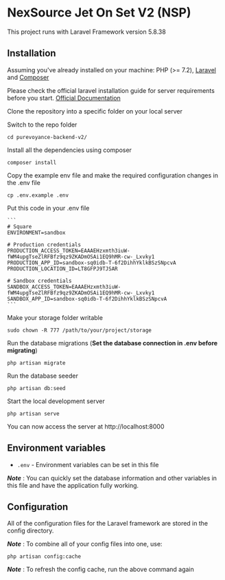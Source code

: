 # NexSource Jet On Set V2 (NSP)

This project runs with Laravel Framework version 5.8.38

## Installation

Assuming you've already installed on your machine: PHP (>= 7.2), [Laravel](https://laravel.com/) and [Composer](https://getcomposer.org/)

Please check the official laravel installation guide for server requirements before you start. [Official Documentation](https://laravel.com/docs/5.4/installation#installation)

Clone the repository into a specific folder on your local server

Switch to the repo folder

    cd purevoyance-backend-v2/

Install all the dependencies using composer

    composer install

Copy the example env file and make the required configuration changes in the .env file

    cp .env.example .env

Put this code in your .env file

    ```
    # Square
    ENVIRONMENT=sandbox

    # Production credentials
    PRODUCTION_ACCESS_TOKEN=EAAAEHzxmth3iuW-fWM4upgTseZlRFBfz9qz9ZKADmOSAi1EQ9hMR-cw-_Lxvky1
    PRODUCTION_APP_ID=sandbox-sq0idb-T-6f2DihhYklkBSzSNpcvA
    PRODUCTION_LOCATION_ID=LT8GFPJ9TJSAR

    # Sandbox credentials
    SANDBOX_ACCESS_TOKEN=EAAAEHzxmth3iuW-fWM4upgTseZlRFBfz9qz9ZKADmOSAi1EQ9hMR-cw-_Lxvky1
    SANDBOX_APP_ID=sandbox-sq0idb-T-6f2DihhYklkBSzSNpcvA
    ```

Make your storage folder writable

    sudo chown -R 777 /path/to/your/project/storage

Run the database migrations (**Set the database connection in .env before migrating**)

    php artisan migrate

Run the database seeder

    php artisan db:seed

Start the local development server

    php artisan serve

You can now access the server at http://localhost:8000

## Environment variables

- `.env` - Environment variables can be set in this file

***Note*** : You can quickly set the database information and other variables in this file and have the application fully working.

## Configuration

All of the configuration files for the Laravel framework are stored in the config directory.

***Note*** : To combine all of your config files into one, use:

    php artisan config:cache

***Note*** : To refresh the config cache, run the above command again
